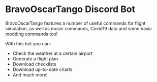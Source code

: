# BravoOscarTango Discord Bot

BravoOscarTango features a number of useful commands for flight simulation, as well as music commands, Covid19 data and some basic modding commands too!

With this bot you can:
- Check the weather at a certain airport
- Generate a flight plan
- Download checklists
- Download up-to-date charts
- And much more!
